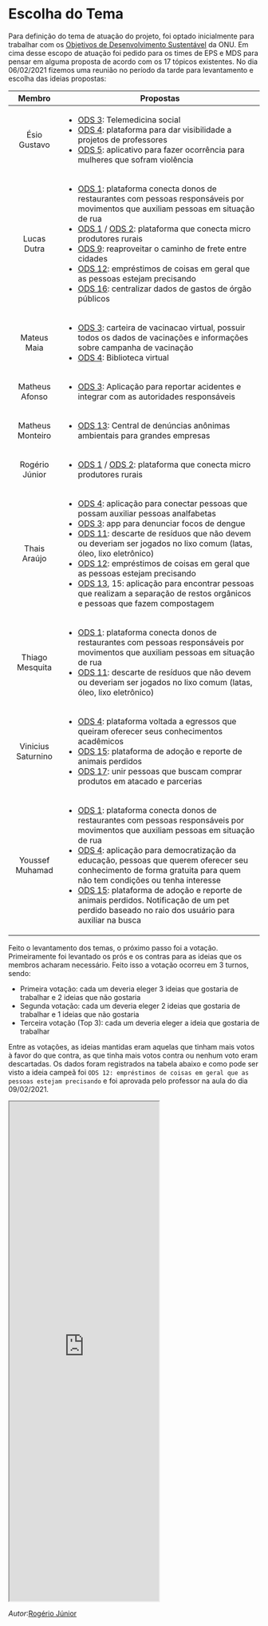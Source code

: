 # Escolha do Tema

Para definição do tema de atuação do projeto, foi optado inicialmente para trabalhar com os [Objetivos de Desenvolvimento Sustentável](https://brasil.un.org/pt-br/sdgs) da ONU. Em cima desse escopo de atuação foi pedido para os times de EPS e MDS para pensar em alguma proposta de acordo com os 17 tópicos existentes. No dia 06/02/2021 fizemos uma reunião no período da tarde para levantamento e escolha das ideias propostas:

| Membro | Propostas |
| :----: | :-------: |
| Ésio Gustavo | <ul style="text-align: left"> <li> [ODS 3](https://brasil.un.org/pt-br/sdgs/3): Telemedicina social </li> <li> [ODS 4](https://brasil.un.org/pt-br/sdgs/4): plataforma para dar visibilidade a projetos de professores </li> <li> [ODS 5](https://brasil.un.org/pt-br/sdgs/5): aplicativo para fazer ocorrência para mulheres que sofram violência </li> </ul> |
| Lucas Dutra | <ul style="text-align: left"><li> [ODS 1](https://brasil.un.org/pt-br/sdgs/1): plataforma conecta donos de restaurantes com pessoas responsáveis por movimentos que auxiliam pessoas em situação de rua</li> <li> [ODS 1](https://brasil.un.org/pt-br/sdgs/1) / [ODS 2](https://brasil.un.org/pt-br/sdgs/2): plataforma que conecta micro produtores rurais </li> <li> [ODS 9](https://brasil.un.org/pt-br/sdgs/9): reaproveitar o caminho de frete entre cidades </li> <li> [ODS 12](https://brasil.un.org/pt-br/sdgs/12): empréstimos de coisas em geral que as pessoas estejam precisando </li> <li> [ODS 16](https://brasil.un.org/pt-br/sdgs/16): centralizar dados de gastos de órgão públicos</li></ul> |
| Mateus Maia | <ul style="text-align: left"> <li> [ODS 3](https://brasil.un.org/pt-br/sdgs/3): carteira de vacinacao virtual, possuir todos os dados de vacinações e informações sobre campanha de vacinação</li> <li> [ODS 4](https://brasil.un.org/pt-br/sdgs/4): Biblioteca virtual </li> </ul> |
| Matheus Afonso | <ul style="text-align: left"><li>[ODS 3](https://brasil.un.org/pt-br/sdgs/3): Aplicação para reportar acidentes e integrar com as autoridades responsáveis</li></ul> |
| Matheus Monteiro | <ul style="text-align: left"><li>[ODS 13](https://brasil.un.org/pt-br/sdgs/13): Central de denúncias anônimas ambientais para grandes empresas</li></ul> |
| Rogério Júnior | <ul style="text-align: left"> <li> [ODS 1](https://brasil.un.org/pt-br/sdgs/1) / [ODS 2](https://brasil.un.org/pt-br/sdgs/2): plataforma que conecta micro produtores rurais </li> </ul> |
| Thais Araújo | <ul style="text-align: left"> <li> [ODS 4](https://brasil.un.org/pt-br/sdgs/4): aplicação para conectar pessoas que possam auxiliar pessoas analfabetas </li> <li> [ODS 3](https://brasil.un.org/pt-br/sdgs/3): app para denunciar focos de dengue</li> <li> [ODS 11](https://brasil.un.org/pt-br/sdgs/11): descarte de resíduos que não devem ou deveriam ser jogados no lixo comum (latas, óleo, lixo eletrônico)</li> <li> [ODS 12](https://brasil.un.org/pt-br/sdgs/12): empréstimos de coisas em geral que as pessoas estejam precisando</li> <li> [ODS 13](https://brasil.un.org/pt-br/sdgs/13), 15: aplicação para encontrar pessoas que realizam a separação de restos orgânicos e pessoas que fazem compostagem</li> </ul> |
| Thiago Mesquita | <ul style="text-align: left">  <li> [ODS 1](https://brasil.un.org/pt-br/sdgs/1): plataforma conecta donos de restaurantes com pessoas responsáveis por movimentos que auxiliam pessoas em situação de rua</li> <li>[ODS 11](https://brasil.un.org/pt-br/sdgs/11): descarte de resíduos que não devem ou deveriam ser jogados no lixo comum (latas, óleo, lixo eletrônico)</li> </ul> |
| Vinicius Saturnino | <ul style="text-align: left"> <li> [ODS 4](https://brasil.un.org/pt-br/sdgs/4): plataforma voltada a egressos que queiram oferecer seus conhecimentos acadêmicos</li> <li> [ODS 15](https://brasil.un.org/pt-br/sdgs/15): plataforma de adoção e reporte de animais perdidos</li> <li> [ODS 17](https://brasil.un.org/pt-br/sdgs/17): unir pessoas que buscam comprar produtos em atacado e parcerias</li> </ul> |
| Youssef Muhamad | <ul style="text-align: left"> <li> [ODS 1](https://brasil.un.org/pt-br/sdgs/1): plataforma conecta donos de restaurantes com pessoas responsáveis por movimentos que auxiliam pessoas em situação de rua </li> <li> [ODS 4](https://brasil.un.org/pt-br/sdgs/4): aplicação para democratização da educação, pessoas que querem oferecer seu conhecimento de forma gratuita para quem não tem condições ou tenha interesse</li> <li> [ODS 15](https://brasil.un.org/pt-br/sdgs/15): plataforma de adoção e reporte de animais perdidos. Notificação de um pet perdido baseado no raio dos usuário para auxiliar na busca</li> </ul> |

Feito o levantamento dos temas, o próximo passo foi a votação. Primeiramente foi levantado os prós e os contras para as ideias que os membros acharam necessário. Feito isso a votação ocorreu em 3 turnos, sendo:

- Primeira votação: cada um deveria eleger 3 ideias que gostaria de trabalhar e 2 ideias que não gostaria
- Segunda votação: cada um deveria eleger 2 ideias que gostaria de trabalhar e 1 ideias que não gostaria
- Terceira votação (Top 3): cada um deveria eleger a ideia que gostaria de trabalhar

Entre as votações, as ideias mantidas eram aquelas que tinham mais votos à favor do que contra, as que tinha mais votos contra ou nenhum voto eram descartadas. Os dados foram registrados na tabela abaixo e como pode ser visto a ideia campeã foi ```ODS 12: empréstimos de coisas em geral que as pessoas estejam precisando``` e foi aprovada pelo professor na aula do dia 09/02/2021.

<iframe src="https://docs.google.com/spreadsheets/d/e/2PACX-1vSXlko8PmJ8hyM7mhffXmrbCqaxAR8p4x1o3c7BHUnfdt2ilGwR3GQW3-9CN9j0llGOd-w0SS4SACmk/pubhtml?widget=true&amp;headers=false" height="1000"></iframe>

*Autor*:[Rogério Júnior](https://github.com/rogerioo)
